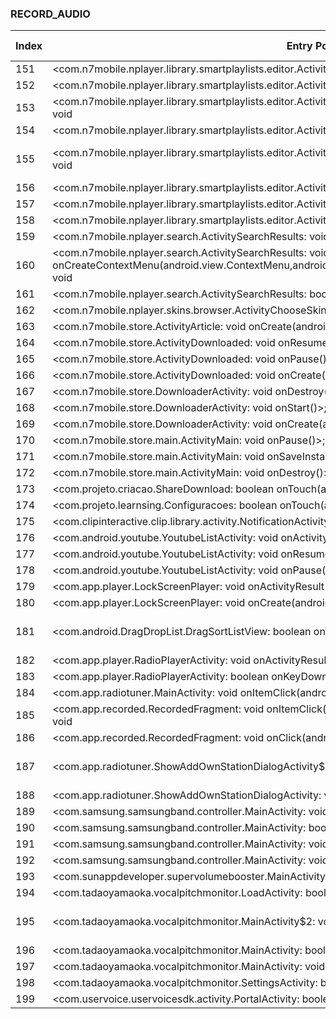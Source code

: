 ### RECORD_AUDIO
| Index | Entry Point & APIs | Screen shot | Resource id | Label |
| ------------- | ------------- | ------------- |-------------|-------------|
| 151 | <com.n7mobile.nplayer.library.smartplaylists.editor.ActivityRangeFilterSetup: void onResume()>; void <init> | ![](F:\COSMOS\output\py\Play_win8\Music_Audio\com.n7mobile.nplayer\com.n7mobile.nplayer.library.smartplaylists.editor.ActivityRangeFilterSetup.png) |  | |
| 152 | <com.n7mobile.nplayer.library.smartplaylists.editor.ActivityRangeFilterSetup: void onBackPressed()>; void <init> | ![](F:\COSMOS\output\py\Play_win8\Music_Audio\com.n7mobile.nplayer\com.n7mobile.nplayer.library.smartplaylists.editor.ActivityRangeFilterSetup.png) |  | |
| 153 | <com.n7mobile.nplayer.library.smartplaylists.editor.ActivitySmartPlaylistEditor: void onCreate(android.os.Bundle)>; void <init> | ![](F:\COSMOS\output\py\Play_win8\Music_Audio\com.n7mobile.nplayer\com.n7mobile.nplayer.library.smartplaylists.editor.ActivitySmartPlaylistEditor.png) |  | |
| 154 | <com.n7mobile.nplayer.library.smartplaylists.editor.ActivitySmartPlaylistEditor: void onResume()>; void <init> | ![](F:\COSMOS\output\py\Play_win8\Music_Audio\com.n7mobile.nplayer\com.n7mobile.nplayer.library.smartplaylists.editor.ActivitySmartPlaylistEditor.png) |  | |
| 155 | <com.n7mobile.nplayer.library.smartplaylists.editor.ActivitySmartPlaylistEditor$4: void onClick(android.view.View)>; void <init> | ![](F:\COSMOS\output\py\Play_win8\Music_Audio\com.n7mobile.nplayer\com.n7mobile.nplayer.library.smartplaylists.editor.ActivitySmartPlaylistEditor.png) | {'2131100083': <sensitive_component.SensitiveComponent.SensitiveView object at 0x000001AB4A11CCC0>} | |
| 156 | <com.n7mobile.nplayer.library.smartplaylists.editor.ActivityStringFilterSetup: void onCreate(android.os.Bundle)>; void <init> | ![](F:\COSMOS\output\py\Play_win8\Music_Audio\com.n7mobile.nplayer\com.n7mobile.nplayer.library.smartplaylists.editor.ActivityStringFilterSetup.png) |  | |
| 157 | <com.n7mobile.nplayer.library.smartplaylists.editor.ActivityStringFilterSetup: void onBackPressed()>; void <init> | ![](F:\COSMOS\output\py\Play_win8\Music_Audio\com.n7mobile.nplayer\com.n7mobile.nplayer.library.smartplaylists.editor.ActivityStringFilterSetup.png) |  | |
| 158 | <com.n7mobile.nplayer.library.smartplaylists.editor.ActivityStringFilterSetup: void onResume()>; void <init> | ![](F:\COSMOS\output\py\Play_win8\Music_Audio\com.n7mobile.nplayer\com.n7mobile.nplayer.library.smartplaylists.editor.ActivityStringFilterSetup.png) |  | |
| 159 | <com.n7mobile.nplayer.search.ActivitySearchResults: void onCreate(android.os.Bundle)>; void <init> | ![](F:\COSMOS\output\py\Play_win8\Music_Audio\com.n7mobile.nplayer\com.n7mobile.nplayer.search.ActivitySearchResults.png) |  | |
| 160 | <com.n7mobile.nplayer.search.ActivitySearchResults: void onCreateContextMenu(android.view.ContextMenu,android.view.View,android.view.ContextMenu$ContextMenuInfo)>; void <init> | ![](F:\COSMOS\output\py\Play_win8\Music_Audio\com.n7mobile.nplayer\com.n7mobile.nplayer.search.ActivitySearchResults.png) |  | |
| 161 | <com.n7mobile.nplayer.search.ActivitySearchResults: boolean onCreateOptionsMenu(com.n7p.zh)>; void <init> | ![](F:\COSMOS\output\py\Play_win8\Music_Audio\com.n7mobile.nplayer\com.n7mobile.nplayer.search.ActivitySearchResults.png) |  | |
| 162 | <com.n7mobile.nplayer.skins.browser.ActivityChooseSkin2: void onCreate(android.os.Bundle)>; void <init> | ![](F:\COSMOS\output\py\Play_win8\Music_Audio\com.n7mobile.nplayer\com.n7mobile.nplayer.skins.browser.ActivityChooseSkin2.png) |  | |
| 163 | <com.n7mobile.store.ActivityArticle: void onCreate(android.os.Bundle)>; void <init> | ![](F:\COSMOS\output\py\Play_win8\Music_Audio\com.n7mobile.nplayer\com.n7mobile.store.ActivityArticle.png) |  | |
| 164 | <com.n7mobile.store.ActivityDownloaded: void onResume()>; void <init> | ![](F:\COSMOS\output\py\Play_win8\Music_Audio\com.n7mobile.nplayer\com.n7mobile.store.ActivityDownloaded.png) |  | |
| 165 | <com.n7mobile.store.ActivityDownloaded: void onPause()>; void <init> | ![](F:\COSMOS\output\py\Play_win8\Music_Audio\com.n7mobile.nplayer\com.n7mobile.store.ActivityDownloaded.png) |  | |
| 166 | <com.n7mobile.store.ActivityDownloaded: void onCreate(android.os.Bundle)>; void <init> | ![](F:\COSMOS\output\py\Play_win8\Music_Audio\com.n7mobile.nplayer\com.n7mobile.store.ActivityDownloaded.png) |  | |
| 167 | <com.n7mobile.store.DownloaderActivity: void onDestroy()>; void <init> | ![](F:\COSMOS\output\py\Play_win8\Music_Audio\com.n7mobile.nplayer\com.n7mobile.store.DownloaderActivity.png) |  | |
| 168 | <com.n7mobile.store.DownloaderActivity: void onStart()>; void <init> | ![](F:\COSMOS\output\py\Play_win8\Music_Audio\com.n7mobile.nplayer\com.n7mobile.store.DownloaderActivity.png) |  | |
| 169 | <com.n7mobile.store.DownloaderActivity: void onCreate(android.os.Bundle)>; void <init> | ![](F:\COSMOS\output\py\Play_win8\Music_Audio\com.n7mobile.nplayer\com.n7mobile.store.DownloaderActivity.png) |  | |
| 170 | <com.n7mobile.store.main.ActivityMain: void onPause()>; void <init> | ![](F:\COSMOS\output\py\Play_win8\Music_Audio\com.n7mobile.nplayer\com.n7mobile.store.main.ActivityMain.png) |  | |
| 171 | <com.n7mobile.store.main.ActivityMain: void onSaveInstanceState(android.os.Bundle)>; void <init> | ![](F:\COSMOS\output\py\Play_win8\Music_Audio\com.n7mobile.nplayer\com.n7mobile.store.main.ActivityMain.png) |  | |
| 172 | <com.n7mobile.store.main.ActivityMain: void onDestroy()>; void <init> | ![](F:\COSMOS\output\py\Play_win8\Music_Audio\com.n7mobile.nplayer\com.n7mobile.store.main.ActivityMain.png) |  | |
| 173 | <com.projeto.criacao.ShareDownload: boolean onTouch(android.view.View,android.view.MotionEvent)>; void <init> | ![](F:\COSMOS\output\py\Play_win8\Music_Audio\com.projeto.learnsing\com.projeto.criacao.ShareDownload.png) |  | |
| 174 | <com.projeto.learnsing.Configuracoes: boolean onTouch(android.view.View,android.view.MotionEvent)>; void <init> | ![](F:\COSMOS\output\py\Play_win8\Music_Audio\com.projeto.learnsing\com.projeto.learnsing.Configuracoes.png) |  | |
| 175 | <com.clipinteractive.clip.library.activity.NotificationActivity: void onResume()>; void <init> | ![](F:\COSMOS\output\py\Play_win8\Music_Audio\com.radio.station.PIOLIN.DJ\com.clipinteractive.clip.library.activity.NotificationActivity.png) |  | |
| 176 | <com.android.youtube.YoutubeListActivity: void onActivityResult(int,int,android.content.Intent)>; void <init> | ![](F:\COSMOS\output\py\Play_win8\Music_Audio\com.radiotuner\com.android.youtube.YoutubeListActivity.png) |  | |
| 177 | <com.android.youtube.YoutubeListActivity: void onResume()>; void <init> | ![](F:\COSMOS\output\py\Play_win8\Music_Audio\com.radiotuner\com.android.youtube.YoutubeListActivity.png) |  | |
| 178 | <com.android.youtube.YoutubeListActivity: void onPause()>; void <init> | ![](F:\COSMOS\output\py\Play_win8\Music_Audio\com.radiotuner\com.android.youtube.YoutubeListActivity.png) |  | |
| 179 | <com.app.player.LockScreenPlayer: void onActivityResult(int,int,android.content.Intent)>; void <init> | ![](F:\COSMOS\output\py\Play_win8\Music_Audio\com.radiotuner\com.app.player.LockScreenPlayer.png) |  | |
| 180 | <com.app.player.LockScreenPlayer: void onCreate(android.os.Bundle)>; void <init> | ![](F:\COSMOS\output\py\Play_win8\Music_Audio\com.radiotuner\com.app.player.LockScreenPlayer.png) |  | |
| 181 | <com.android.DragDropList.DragSortListView: boolean onTouchEvent(android.view.MotionEvent)>; void <init> | ![](F:\COSMOS\output\py\Play_win8\Music_Audio\com.radiotuner\com.app.player.RadioPlayerActivity.png) | {'2131558587': <sensitive_component.SensitiveComponent.SensitiveView object at 0x000001AB4A5C4710>} | |
| 182 | <com.app.player.RadioPlayerActivity: void onActivityResult(int,int,android.content.Intent)>; void <init> | ![](F:\COSMOS\output\py\Play_win8\Music_Audio\com.radiotuner\com.app.player.RadioPlayerActivity.png) |  | |
| 183 | <com.app.player.RadioPlayerActivity: boolean onKeyDown(int,android.view.KeyEvent)>; void <init> | ![](F:\COSMOS\output\py\Play_win8\Music_Audio\com.radiotuner\com.app.player.RadioPlayerActivity.png) |  | |
| 184 | <com.app.radiotuner.MainActivity: void onItemClick(android.widget.AdapterView,android.view.View,int,long)>; void <init> | ![](F:\COSMOS\output\py\Play_win8\Music_Audio\com.radiotuner\com.app.radiotuner.MainActivity.png) |  | |
| 185 | <com.app.recorded.RecordedFragment: void onItemClick(android.widget.AdapterView,android.view.View,int,long)>; void <init> | ![](F:\COSMOS\output\py\Play_win8\Music_Audio\com.radiotuner\com.app.radiotuner.MainActivity.png) |  | |
| 186 | <com.app.recorded.RecordedFragment: void onClick(android.view.View)>; void <init> | ![](F:\COSMOS\output\py\Play_win8\Music_Audio\com.radiotuner\com.app.radiotuner.MainActivity.png) |  | |
| 187 | <com.app.radiotuner.ShowAddOwnStationDialogActivity$2: void onClick(android.view.View)>; void <init> | ![](F:\COSMOS\output\py\Play_win8\Music_Audio\com.radiotuner\com.app.radiotuner.ShowAddOwnStationDialogActivity.png) | {'2131558506': <sensitive_component.SensitiveComponent.SensitiveView object at 0x000001AB4A3F3860>} | |
| 188 | <com.app.radiotuner.ShowAddOwnStationDialogActivity: void onCreate(android.os.Bundle)>; void <init> | ![](F:\COSMOS\output\py\Play_win8\Music_Audio\com.radiotuner\com.app.radiotuner.ShowAddOwnStationDialogActivity.png) |  | |
| 189 | <com.samsung.samsungband.controller.MainActivity: void onStop()>; void <init> | ![](F:\COSMOS\output\py\Play_win8\Music_Audio\com.samsung.samsungband\com.samsung.samsungband.controller.MainActivity.png) |  | F  |
| 190 | <com.samsung.samsungband.controller.MainActivity: boolean dispatchKeyEvent(android.view.KeyEvent)>; void <init> | ![](F:\COSMOS\output\py\Play_win8\Music_Audio\com.samsung.samsungband\com.samsung.samsungband.controller.MainActivity.png) |  | F |
| 191 | <com.samsung.samsungband.controller.MainActivity: void onPause()>; void <init> | ![](F:\COSMOS\output\py\Play_win8\Music_Audio\com.samsung.samsungband\com.samsung.samsungband.controller.MainActivity.png) |  | F |
| 192 | <com.samsung.samsungband.controller.MainActivity: void onDestroy()>; void <init> | ![](F:\COSMOS\output\py\Play_win8\Music_Audio\com.samsung.samsungband\com.samsung.samsungband.controller.MainActivity.png) |  | F |
| 193 | <com.sunappdeveloper.supervolumebooster.MainActivity: boolean onCreateOptionsMenu(android.view.Menu)>; void <init> | ![](F:\COSMOS\output\py\Play_win8\Music_Audio\com.sunappdeveloper.supervolumebooster\com.sunappdeveloper.supervolumebooster.MainActivity.png) |  | |
| 194 | <com.tadaoyamaoka.vocalpitchmonitor.LoadActivity: boolean onCreateOptionsMenu(android.view.Menu)>; void <init> | ![](F:\COSMOS\output\py\Play_win8\Music_Audio\com.tadaoyamaoka.vocalpitchmonitor\com.tadaoyamaoka.vocalpitchmonitor.LoadActivity.png) |  | |
| 195 | <com.tadaoyamaoka.vocalpitchmonitor.MainActivity$2: void onClick(android.view.View)>; void <init> | ![](F:\COSMOS\output\py\Play_win8\Music_Audio\com.tadaoyamaoka.vocalpitchmonitor\com.tadaoyamaoka.vocalpitchmonitor.MainActivity.png) | {'2131558490': <sensitive_component.SensitiveComponent.SensitiveView object at 0x000001AB4A060080>} | |
| 196 | <com.tadaoyamaoka.vocalpitchmonitor.MainActivity: boolean onCreateOptionsMenu(android.view.Menu)>; void <init> | ![](F:\COSMOS\output\py\Play_win8\Music_Audio\com.tadaoyamaoka.vocalpitchmonitor\com.tadaoyamaoka.vocalpitchmonitor.MainActivity.png) |  | |
| 197 | <com.tadaoyamaoka.vocalpitchmonitor.MainActivity: void onResume()>; void <init> | ![](F:\COSMOS\output\py\Play_win8\Music_Audio\com.tadaoyamaoka.vocalpitchmonitor\com.tadaoyamaoka.vocalpitchmonitor.MainActivity.png) |  | |
| 198 | <com.tadaoyamaoka.vocalpitchmonitor.SettingsActivity: boolean onCreateOptionsMenu(android.view.Menu)>; void <init> | ![](F:\COSMOS\output\py\Play_win8\Music_Audio\com.tadaoyamaoka.vocalpitchmonitor\com.tadaoyamaoka.vocalpitchmonitor.SettingsActivity.png) |  | |
| 199 | <com.uservoice.uservoicesdk.activity.PortalActivity: boolean onPrepareOptionsMenu(android.view.Menu)>; void <init> | ![](F:\COSMOS\output\py\Play_win8\Music_Audio\com.tuneme.tuneme\com.uservoice.uservoicesdk.activity.PortalActivity.png) |  | F |
